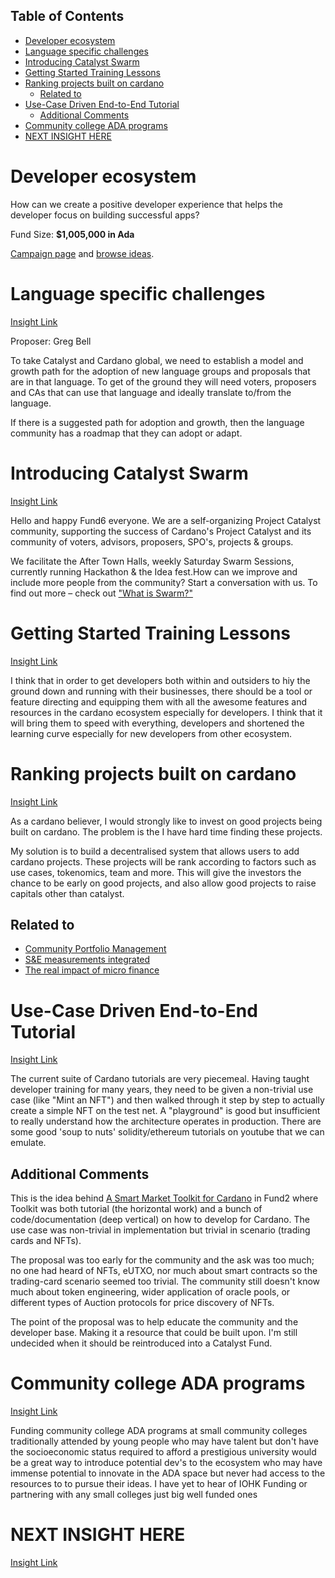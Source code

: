 ## Table of Contents

- [Developer ecosystem](#developer-ecosystem)
- [Language specific challenges](#language-specific-challenges)
- [Introducing Catalyst Swarm](#introducing-catalyst-swarm)
- [Getting Started Training Lessons](#getting-started-training-lessons)
- [Ranking projects built on cardano](#ranking-projects-built-on-cardano)
  - [Related to](#related-to)
- [Use-Case Driven End-to-End Tutorial](#use-case-driven-end-to-end-tutorial)
  - [Additional Comments](#additional-comments)
- [Community college ADA programs](#community-college-ada-programs)
- [NEXT INSIGHT HERE](#next-insight-here)

# Developer ecosystem

How can we create a positive developer experience that helps the developer focus on building successful apps?

Fund Size: **$1,005,000 in Ada**

[Campaign page](https://cardano.ideascale.com/a/campaign-home/26094) and [browse ideas](https://cardano.ideascale.com/a/ideas/top/campaign-filter/byids/campaigns/26094/stage/unspecified).

# Language specific challenges

[Insight Link](https://cardano.ideascale.com/a/dtd/Language-specific-challenges/366092-48088)

Proposer: Greg Bell

To take Catalyst and Cardano global, we need to establish a model and growth path for the adoption of new language groups and proposals that are in that language.  To get of the ground they will need voters, proposers and CAs that can use that language and ideally translate to/from the language.

If there is a suggested path for adoption and growth, then the language community has a roadmap that they can adopt or adapt.

# Introducing Catalyst Swarm

[Insight Link](https://cardano.ideascale.com/a/dtd/Introducing-Catalyst-Swarm/365894-48088)

Hello and happy Fund6 everyone. We are a self-organizing Project Catalyst community, supporting the success of Cardano's Project Catalyst and its community of voters, advisors, proposers, SPO's, projects & groups.

We facilitate the After Town Halls, weekly Saturday Swarm Sessions, currently running Hackathon & the Idea fest.How can we improve and include more people from the community? Start a conversation with us. To find out more – check out ["What is Swarm?"](https://tinyurl.com/buw6e5t5)


# Getting Started Training Lessons

[Insight Link](https://cardano.ideascale.com/a/dtd/Getting-Started-Training-Lessons/366046-48088)

I think that in order to get developers both within and outsiders to hiy the ground down and running with their businesses, there should be a tool or feature directing and equipping them with all the awesome features and resources in the cardano ecosystem especially for developers. I think that it will bring them to speed with everything, developers and shortened the learning curve especially for new developers from other ecosystem.

# Ranking projects built on cardano

[Insight Link](https://cardano.ideascale.com/a/dtd/Ranking-projects-built-on-cardano/365602-48088)

As a cardano believer, I would strongly like to invest on good projects being built on cardano. The problem is the I have hard time finding these projects.

My solution is to build a decentralised system that allows users to add cardano projects. These projects will be rank according to factors such as use cases, tokenomics, team and more.  This will give the investors the chance to be early on good projects, and also allow good projects to raise capitals other than catalyst.

## Related to

- [Community Portfolio Management](https://cardano.ideascale.com/a/dtd/Community-Portfolio-Management/365230-48088)
- [S&E measurements integrated](https://cardano.ideascale.com/a/dtd/S-E-measurements-integrated-with-th/365205-48088)
- [The real impact of micro finance](https://cardano.ideascale.com/a/dtd/The-real-impact-of-micro-finance/365200-48088)


# Use-Case Driven End-to-End Tutorial

[Insight Link](https://cardano.ideascale.com/a/dtd/Use-Case-Driven-End-to-End-Tutorial/365680-48088)

The current suite of Cardano tutorials are very piecemeal.  Having taught developer training for many years, they need to be given a non-trivial use case (like "Mint an NFT") and then walked through it step by step to actually create a simple NFT on the test net.  A "playground" is good but insufficient to really understand how the architecture operates in production.  There are some good 'soup to nuts' solidity/ethereum tutorials on youtube that we can emulate.

## Additional Comments

This is the idea behind [A Smart Market Toolkit for Cardano](https://cardano.ideascale.com/a/dtd/A-Smart-Market-Toolkit-for-Cardano/323408-48088) in Fund2 where Toolkit was both tutorial (the horizontal work) and a bunch of code/documentation (deep vertical) on how to develop for Cardano. The use case was non-trivial in implementation but trivial in scenario (trading cards and NFTs).

The proposal was too early for the community and the ask was too much; no one had heard of NFTs, eUTXO, nor much about smart contracts so the trading-card scenario seemed too trivial. The community still doesn't know much about token engineering, wider application of oracle pools, or different types of Auction protocols for price discovery of NFTs.

The point of the proposal was to help educate the community and the developer base. Making it a resource that could be built upon. I'm still undecided when it should be reintroduced into a Catalyst Fund.

# Community college ADA programs

[Insight Link](https://cardano.ideascale.com/a/dtd/community-college-ADA-programs/365143-48088)

Funding community college ADA programs at small community colleges traditionally attended by young people who may have talent but don't have the socioeconomic status required to afford a prestigious university would be a great way to introduce potential dev's to the ecosystem who may have immense potential to innovate in the ADA space but never had access to the resources to to pursue their ideas. I have yet to hear of IOHK Funding or partnering with any small colleges just big well funded ones

# NEXT INSIGHT HERE

[Insight Link]()